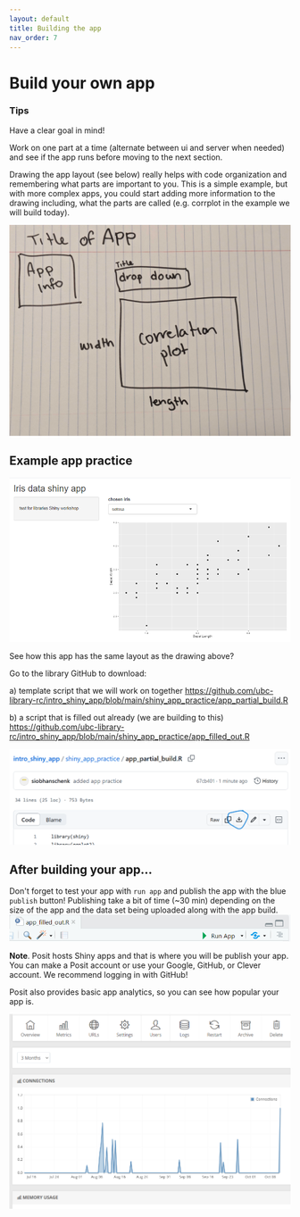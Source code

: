 ```yaml
---
layout: default
title: Building the app
nav_order: 7
---
```


# Build your own app

### Tips

Have a clear goal in mind!

Work on one part at a time (alternate between ui and server when needed) and see if the app runs before moving to the next section.

Drawing the app layout (see below) really helps with code organization and remembering what parts are important to you. This is a simple example, but with more complex apps, you could start adding more information to the drawing including, what the parts are called (e.g. corrplot in the example we will build today).

![](images/PXL_20231023_181802868.jpg)

## Example app practice

![](images/target_app.png)

See how this app has the same layout as the drawing above?

Go to the library GitHub to download:

a)  template script that we will work on together <https://github.com/ubc-library-rc/intro_shiny_app/blob/main/shiny_app_practice/app_partial_build.R>

b)  a script that is filled out already (we are building to this) <https://github.com/ubc-library-rc/intro_shiny_app/blob/main/shiny_app_practice/app_filled_out.R>

![](images/download_script.png)

## After building your app...

Don't forget to test your app with `run app` and publish the app with the blue `publish` button! Publishing take a bit of time (\~30 min) depending on the size of the app and the data set being uploaded along with the app build. ![](images/last_steps.png)

**Note**. Posit hosts Shiny apps and that is where you will be publish your app. You can make a Posit account or use your Google, GitHub, or Clever account. We recommend logging in with GitHub!

Posit also provides basic app analytics, so you can see how popular your app is.

![](images/app_analytics.png)
